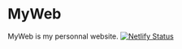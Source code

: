 # MyWeb
MyWeb is my personnal website.
[![Netlify Status](https://api.netlify.com/api/v1/badges/d223d84b-2ff6-413f-81c3-df95779cb607/deploy-status)](https://app.netlify.com/sites/proysga/deploys)
